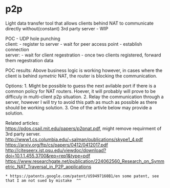 # p2p
Light data transfer tool that allows clients behind NAT to communicate directly without(constant) 3rd party server - WIP


POC  - UDP hole punching  
    client:
        - register to server
        - wait for peer access point
        - establish connection  
    server:
        - wait for client regestration
        - once two clients registered, forward them regestration data


POC results:
    Above business logic is working however, in cases where the client is behind *symetric* NAT,
    the router is blocking the communication.

Options:
    1. Might be possible to guess the next avilable port if there is a common policy for NAT routers.
    Hoever, it will probably will prove to be difficuly in multi-client p2p situation.
    2. Relay the communication through a server, however I will try to avoid this path as much as possible as there should be working solution.
    3. One of the artivle below may provide a solution.





Related articles:  
    https://pdos.csail.mit.edu/papers/p2pnat.pdf, might remove requirment of 3rd party server.
    http://www1.cs.columbia.edu/~salman/publications/skype1_4.pdf
    https://arxiv.org/ftp/cs/papers/0412/0412017.pdf
    http://citeseerx.ist.psu.edu/viewdoc/download?doi=10.1.1.455.3700&rep=rep1&type=pdf
    https://www.researchgate.net/publication/224062560_Research_on_Symmetric_NAT_Traversal_in_P2P_applications


    * https://patents.google.com/patent/US9497160B1/en some patent, see that I am not sued by mistake  ^^
